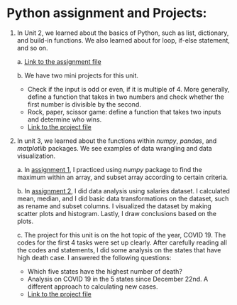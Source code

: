 # Python assignment and Projects:

1. In Unit 2, we learned about the basics of Python, such as list, dictionary, and build-in functions. We also learned about for loop, if-else statement, and so on. 

   a. [Link to the assignment file](https://github.com/XiaonaZhou/data_analytics_2/blob/main/Python/Unit_2/Unit_2_lesson_2%263%264%265%266.ipynb)
   
   b. We have two mini projects for this unit.
      - Check if the input is odd or even, if it is multiple of 4. More generally, define a function that takes in two numbers and check whether the first number is divisible by the second. 
      - Rock, paper, scissor game: define a function that takes two inputs and determine who wins. 
      - [Link to the project file](https://github.com/XiaonaZhou/data_analytics_2/blob/main/Python/Unit_2/Python_Project_Odd_or_Even_and__Rock_Paper_Scissors.ipynb)
      
2. In unit 3, we learned about the functions within *numpy*, *pandas*, and *matplotlib* packages. We see examples of data wrangling and data visualization. 
   
   a. In [assignment 1](https://github.com/XiaonaZhou/data_analytics_2/blob/main/Python/Unit_3/Unit3_NumPy_Assignment_1.ipynb), I practiced using *numpy* package to find the maximum within an array, and subset array according to certain criteria. 
   
   b. In [assignment 2](https://github.com/XiaonaZhou/data_analytics_2/blob/main/Python/Unit_3/Unit3_Python_Advanced_Pandas_DataWrangling_Assignment.ipynb), I did data analysis using salaries dataset. I calculated mean, median, and I did basic data transformations on the dataset, such as rename and subset columns. I visualized the dataset by making scatter plots and histogram. Lastly, I draw conclusions based on the plots. 
   
   c. The project for this unit is on the hot topic of the year, COVID 19. The codes for the first 4 tasks were set up clearly. After carefully reading all the codes and statements, I did some analysis on the states that have high death case. I answered the following questions:
   
      - Which five states have the highest number of death?
      - Analysis on COVID 19 in the 5 states since December 22nd. A different approach to calculating new cases. 
      - [Link to the project file](https://github.com/XiaonaZhou/data_analytics_2/blob/main/Python/Unit_3/COVID19_DATA_ANALYSIS.ipynb)
      
   

